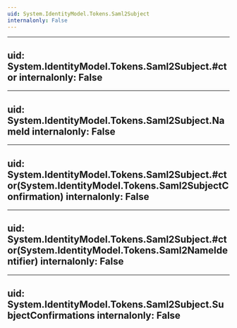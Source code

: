 ```yaml
---
uid: System.IdentityModel.Tokens.Saml2Subject
internalonly: False
---
```


---
uid: System.IdentityModel.Tokens.Saml2Subject.#ctor
internalonly: False
---

---
uid: System.IdentityModel.Tokens.Saml2Subject.NameId
internalonly: False
---

---
uid: System.IdentityModel.Tokens.Saml2Subject.#ctor(System.IdentityModel.Tokens.Saml2SubjectConfirmation)
internalonly: False
---

---
uid: System.IdentityModel.Tokens.Saml2Subject.#ctor(System.IdentityModel.Tokens.Saml2NameIdentifier)
internalonly: False
---

---
uid: System.IdentityModel.Tokens.Saml2Subject.SubjectConfirmations
internalonly: False
---
